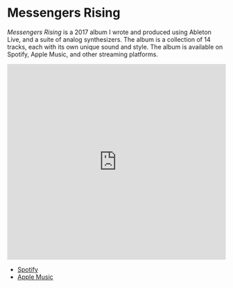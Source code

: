 # Messengers Rising

*Messengers Rising* is a 2017 album I wrote and produced using Ableton Live, and a suite of analog synthesizers. The album is a collection of 14 tracks, each with its own unique sound and style. The album is available on Spotify, Apple Music, and other streaming platforms.

<iframe allow="autoplay *; encrypted-media *;" frameborder="0" height="450" style="width:100%;max-width:660px;overflow:hidden;background:transparent;" sandbox="allow-forms allow-popups allow-same-origin allow-scripts allow-storage-access-by-user-activation allow-top-navigation-by-user-activation" src="https://embed.music.apple.com/us/album/messengers-rising/1196406858"></iframe>

- [Spotify](https://open.spotify.com/album/5SAvmM6fgmhESARQRvt2Uj)
- [Apple Music](https://music.apple.com/us/album/messengers-rising/1196406858)
